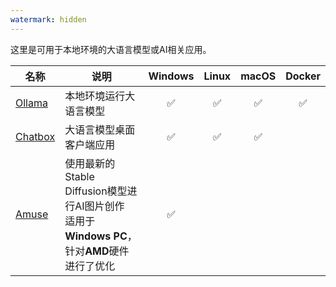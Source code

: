 ```yaml
---
watermark: hidden
---
```


这里是可用于本地环境的大语言模型或AI相关应用。

|名称|说明|Windows|Linux|macOS|Docker|
|---|---|:---:|:---:|:---:|:---:|
| [Ollama](https://ollama.com/) | 本地环境运行大语言模型 | ✅ | ✅ | ✅ | ✅ |
| [Chatbox](https://chatboxai.app/zh) | 大语言模型桌面客户端应用 | ✅ | ✅ | ✅ |  |
| [Amuse](https://www.amuse-ai.com/) | 使用最新的Stable Diffusion模型进行AI图片创作<br>适用于**Windows PC**，针对**AMD**硬件进行了优化 | ✅ |  |  |  |